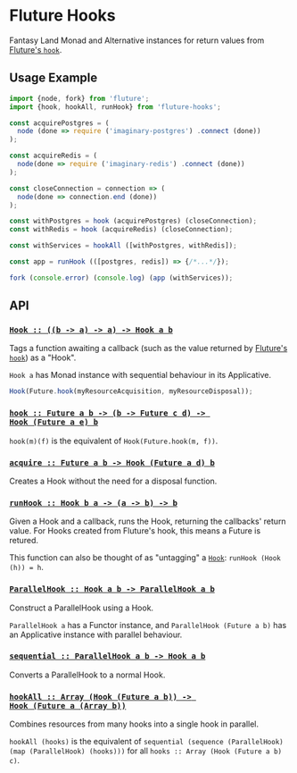 # Fluture Hooks

Fantasy Land Monad and Alternative instances for return values from
[Fluture's `hook`][hook].

[hook]: https://github.com/fluture-js/Fluture#hook

## Usage Example

```js
import {node, fork} from 'fluture';
import {hook, hookAll, runHook} from 'fluture-hooks';

const acquirePostgres = (
  node (done => require ('imaginary-postgres') .connect (done))
);

const acquireRedis = (
  node(done => require ('imaginary-redis') .connect (done))
);

const closeConnection = connection => (
  node(done => connection.end (done))
);

const withPostgres = hook (acquirePostgres) (closeConnection);
const withRedis = hook (acquireRedis) (closeConnection);

const withServices = hookAll ([withPostgres, withRedis]);

const app = runHook (([postgres, redis]) => {/*...*/});

fork (console.error) (console.log) (app (withServices));
```

## API

### <a name="Hook" href="https://github.com/fluture-js/fluture-hooks/blob/master/index.mjs#L76">`Hook :: ((b -⁠> a) -⁠> a) -⁠> Hook a b`</a>

Tags a function awaiting a callback (such as the value returned by
[Fluture's `hook`][hook]) as a "Hook".

`Hook a` has Monad instance with sequential behaviour in its Applicative.

```js
Hook(Future.hook(myResourceAcquisition, myResourceDisposal));
```

### <a name="hook" href="https://github.com/fluture-js/fluture-hooks/blob/master/index.mjs#L107">`hook :: Future a b -⁠> (b -⁠> Future c d) -⁠> Hook (Future a e) b`</a>

`hook(m)(f)` is the equivalent of `Hook(Future.hook(m, f))`.

### <a name="acquire" href="https://github.com/fluture-js/fluture-hooks/blob/master/index.mjs#L112">`acquire :: Future a b -⁠> Hook (Future a d) b`</a>

Creates a Hook without the need for a disposal function.

### <a name="runHook" href="https://github.com/fluture-js/fluture-hooks/blob/master/index.mjs#L117">`runHook :: Hook b a -⁠> (a -⁠> b) -⁠> b`</a>

Given a Hook and a callback, runs the Hook, returning the callbacks' return
value. For Hooks created from Fluture's hook, this means a Future is
retured.

This function can also be thought of as "untagging" a [`Hook`](#Hook):
`runHook (Hook (h)) = h`.

### <a name="ParallelHook" href="https://github.com/fluture-js/fluture-hooks/blob/master/index.mjs#L127">`ParallelHook :: Hook a b -⁠> ParallelHook a b`</a>

Construct a ParallelHook using a Hook.

`ParallelHook a` has a Functor instance, and `ParallelHook (Future a b)`
has an Applicative instance with parallel behaviour.

### <a name="sequential" href="https://github.com/fluture-js/fluture-hooks/blob/master/index.mjs#L177">`sequential :: ParallelHook a b -⁠> Hook a b`</a>

Converts a ParallelHook to a normal Hook.

### <a name="hookAll" href="https://github.com/fluture-js/fluture-hooks/blob/master/index.mjs#L184">`hookAll :: Array (Hook (Future a b)) -⁠> Hook (Future a (Array b))`</a>

Combines resources from many hooks into a single hook in parallel.

`hookAll (hooks)` is the equivalent of
`sequential (sequence (ParallelHook) (map (ParallelHook) (hooks)))` for all
`hooks :: Array (Hook (Future a b) c)`.
